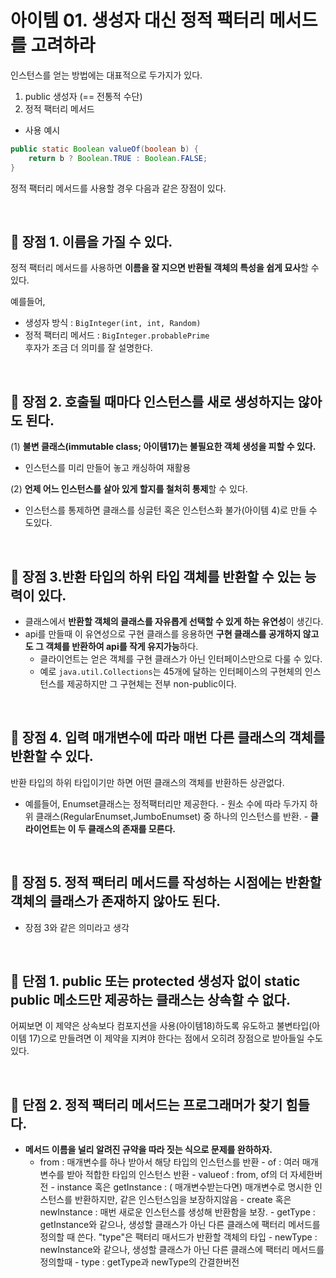아이템 01. 생성자 대신 정적 팩터리 메서드를 고려하라
===================================================



인스턴스를 얻는 방법에는 대표적으로 두가지가 있다.

1. public 생성자 (== 전통적 수단)
2. 정적 팩터리 메서드

- 사용 예시

```java
public static Boolean valueOf(boolean b) {
    return b ? Boolean.TRUE : Boolean.FALSE;
}
```

정적 팩터리 메서드를 사용할 경우 다음과 같은 장점이 있다.

<br/>

📌 장점 1. 이름을 가질 수 있다.
----------------------------

정적 팩터리 메서드를 사용하면 **이름을 잘 지으면 반환될 객체의 특성을 쉽게 묘사**할 수 있다.

예를들어,

- 생성자 방식 : `BigInteger(int, int, Random)`
- 정적 팩터리 메서드 : `BigInteger.probablePrime`   
  후자가 조금 더 의미를 잘 설명한다.

<br/>

📌 장점 2. 호출될 때마다 인스턴스를 새로 생성하지는 않아도 된다.
-------------------------------------------------------------

(1) **불변 클래스(immutable class; 아이템17)는 불필요한 객체 생성을 피할 수 있다.**

- 인스턴스를 미리 만들어 놓고 캐싱하여 재활용

(2) **언제 어느 인스턴스를 살아 있게 할지를 철처히 통제**할 수 있다.

- 인스턴스를 통제하면 클래스를 싱글턴 혹은 인스턴스화 불가(아이템 4)로 만들 수 도있다.

<br/>

📌 장점 3.반환 타입의 하위 타입 객체를 반환할 수 있는 능력이 있다.
---------------------------------------------------------------

- 클래스에서 **반환할 객체의 클래스를 자유롭게 선택할 수 있게 하는 유연성**이 생긴다.
- api를 만들때 이 유연성으로 구현 클래스를 응용하면 **구현 클래스를 공개하지 않고도 그 객체를 반환하여 api를 작게 유지가능**하다.
    - 클라이언트는 얻은 객체를 구현 클래스가 아닌 인터페이스만으로 다룰 수 있다.
    - 예로 `java.util.Collections`는 45개에 달하는 인터페이스의 구현체의 인스턴스를 제공하지만 그 구현체는 전부 non-public이다.

<br/>

📌 장점 4. 입력 매개변수에 따라 매번 다른 클래스의 객체를 반환할 수 있다.
----------------------------------------------------------------------

반환 타입의 하위 타입이기만 하면 어떤 클래스의 객체를 반환하든 상관없다.

- 예를들어, Enumset클래스는 정적팩터리만 제공한다. - 원소 수에 따라 두가지 하위 클래스(RegularEnumset,JumboEnumset) 중 하나의 인스턴스를 반환. -    **클라이언트는 이 두 클래스의 존재를 모른다.**

<br/>

## 📌 장점 5. 정적 팩터리 메서드를 작성하는 시점에는 반환할 객체의 클래스가 존재하지 않아도 된다.

- 장점 3와 같은 의미라고 생각

<br/>

📌 단점 1. public 또는 protected 생성자 없이 static public 메소드만 제공하는 클래스는 상속할 수 없다.
--------------------------------------------------------------------------------------------------

어찌보면 이 제약은 상속보다 컴포지션을 사용(아이템18)하도록 유도하고 불변타입(아이템 17)으로 만들려면 이 제약을 지켜야 한다는 점에서 오히려 장점으로 받아들일 수도 있다.

<br/>

📌 단점 2. 정적 팩터리 메서드는 프로그래머가 찾기 힘들다.
------------------------------------------------------

- **메서드 이름을 널리 알려진 규약을 따라 짓는 식으로 문제를 완하하자.**
  - from : 매개변수를 하나 받아서 해당 타입의 인스턴스를 반환 - of : 여러 매개변수를 받아 적합한 타입의 인스턴스 반환 - valueof : from, of의 더 자세한버전 - instance 혹은 getInstance : (
  매개변수받는다면) 매개변수로 명시한 인스턴스를 반환하지만, 같은 인스턴스임을 보장하지않음 - create 혹은 newInstance : 매번 새로운 인스턴스를 생성해 반환함을 보장. - getType : getInstance와 같으나, 생성할
  클래스가 아닌 다른 클래스에 팩터리 메서드를 정의할 때 쓴다. "type"은 팩터리 매서드가 반환할 객체의 타입 - newType : newInstance와 같으나, 생성할 클래스가 아닌 다른 클래스에 팩터리 메서드를 정의할때 - type :
  getType과 newType의 간결한버전

